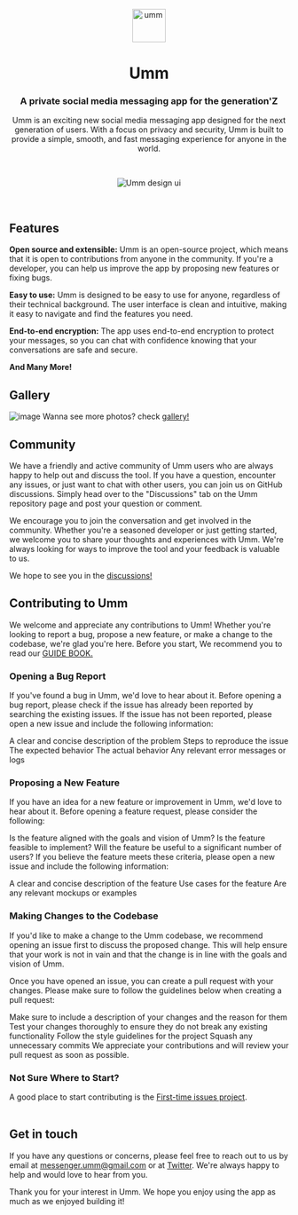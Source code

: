 <p align="center">
  <a href="https://www.instagram.com/ummdotco">
    <img alt="umm" src="https://raw.githubusercontent.com/ummdotorg/umm/main/assets/icon.png" width="60" />
  </a>
</p>
<h1 align="center">
  Umm
</h1>

<h3 align="center">
  A private social media messaging app for the generation'Z
</h3>
<p align="center">
  Umm is an exciting new social media messaging app designed for the next generation of users. With a focus on privacy and security, Umm is built to provide a simple, smooth, and fast messaging experience for anyone in the world.
</p>
</h3>
<br>

<p align="center">
  <img alt="Umm design ui" src="https://raw.githubusercontent.com/ummdotorg/umm/main/assets/banner.png">
</p>

<br />

## Features

**Open source and extensible:** Umm is an open-source project, which means that it is open to contributions from anyone in the community. If you're a developer, you can help us improve the app by proposing new features or fixing bugs.

**Easy to use:** Umm is designed to be easy to use for anyone, regardless of their technical background. The user interface is clean and intuitive, making it easy to navigate and find the features you need.

**End-to-end encryption:** The app uses end-to-end encryption to protect your messages, so you can chat with confidence knowing that your conversations are safe and secure.

**And Many More!**

## Gallery
![image](https://raw.githubusercontent.com/ummdotorg/umm/main/gallery/Smartphone%20Sale%20Instagram%20Story/1.png "Login Page")
Wanna see more photos? check [gallery!](https://github.com/ummdotorg/umm/blob/main/Gallery.md)

## Community

We have a friendly and active community of Umm users who are always happy to help out and discuss the tool. If you have a question, encounter any issues, or just want to chat with other users, you can join us on GitHub discussions. Simply head over to the "Discussions" tab on the Umm repository page and post your question or comment.

We encourage you to join the conversation and get involved in the community. Whether you're a seasoned developer or just getting started, we welcome you to share your thoughts and experiences with Umm. We're always looking for ways to improve the tool and your feedback is valuable to us.

We hope to see you in the [discussions!](https://github.com/ummdotco/umm/discussions)



## Contributing to Umm

We welcome and appreciate any contributions to Umm! Whether you're looking to report a bug, propose a new feature, or make a change to the codebase, we're glad you're here. Before you start, We recommend you to read our [GUIDE BOOK.](https://github.com/ummdotorg/umm/blob/main/CONTRIBUTING.md)

### Opening a Bug Report
If you've found a bug in Umm, we'd love to hear about it. Before opening a bug report, please check if the issue has already been reported by searching the existing issues. If the issue has not been reported, please open a new issue and include the following information:

A clear and concise description of the problem
Steps to reproduce the issue
The expected behavior
The actual behavior
Any relevant error messages or logs
### Proposing a New Feature
If you have an idea for a new feature or improvement in Umm, we'd love to hear about it. Before opening a feature request, please consider the following:

Is the feature aligned with the goals and vision of Umm?
Is the feature feasible to implement?
Will the feature be useful to a significant number of users?
If you believe the feature meets these criteria, please open a new issue and include the following information:

A clear and concise description of the feature
Use cases for the feature
Are any relevant mockups or examples
### Making Changes to the Codebase
If you'd like to make a change to the Umm codebase, we recommend opening an issue first to discuss the proposed change. This will help ensure that your work is not in vain and that the change is in line with the goals and vision of Umm.

Once you have opened an issue, you can create a pull request with your changes. Please make sure to follow the guidelines below when creating a pull request:

Make sure to include a description of your changes and the reason for them
Test your changes thoroughly to ensure they do not break any existing functionality
Follow the style guidelines for the project
Squash any unnecessary commits
We appreciate your contributions and will review your pull request as soon as possible.

### Not Sure Where to Start?
A good place to start contributing is the [First-time issues project](https://github.com/orgs/ummdotco/projects/1).
<br /><br />

## Get in touch
If you have any questions or concerns, please feel free to reach out to us by email at messenger.umm@gmail.com or at [Twitter](https://twitter.com/Ummhq). We're always happy to help and would love to hear from you.

Thank you for your interest in Umm. We hope you enjoy using the app as much as we enjoyed building it!


